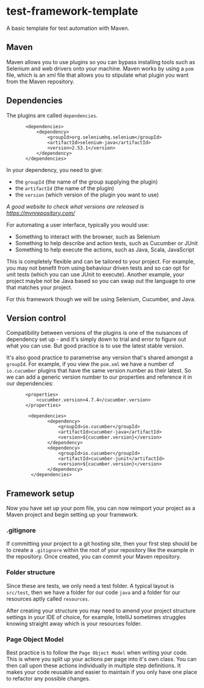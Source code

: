 # test-framework-template

A basic template for test automation with Maven.

## Maven

Maven allows you to use plugins so you can bypass installing tools such as Selenium and web drivers onto your machine. 
Maven works by using a `pom` file, which is an xml file that allows you to stipulate what plugin you want from the Maven
 repository.

## Dependencies
The plugins are called `dependencies`. 
 
 ```
        <dependencies>
            <dependency>
                <groupId>org.seleniumhq.selenium</groupId>
                <artifactId>selenium-java</artifactId>
                <version>2.53.1</version>
            </dependency>
        </dependencies>
  ```

In your dependency, you need to give:
* the `groupId` (the name of the group supplying the plugin)
* the `artifactId` (the name of the plugin)
* the `version` (which version of the plugin you want to use)

_A good website to check what versions are released is https://mvnrepository.com/_

For automating a user interface, typically you would use:
* Something to interact with the browser, such as Selenium
* Something to help describe and action tests, such as Cucumber or JUnit
* Something to help execute the actions, such as Java, Scala, JavaScript

This is completely flexible and can be tailored to your project. For example, you may not benefit from using 
behaviour driven tests and so can opt for unit tests (which you can use JUnit to execute). Another example, your project 
maybe not be Java based so you can swap out the language to one that matches your project. 

For this framework though we will be using Selenium, Cucumber, and Java.

## Version control

Compatibility between versions of the plugins is one of the nuisances of dependency set up - and it's simply down to
trial and error to figure out what you can use. But good practice is to use the latest stable version.

It's also good practice to parametrise any version that's shared amongst a `groupId`. For example, if you view the 
`pom.xml` we have a number of `io.cucumber` plugins that have the same version number as their latest. So we can add a 
generic version number to our properties and reference it in our dependencies:
```
       <properties>
           <cucumber.version>4.7.4</cucumber.version>
       </properties>
       
        <dependencies>
               <dependency>
                   <groupId>io.cucumber</groupId>
                   <artifactId>cucumber-java</artifactId>
                   <version>${cucumber.version}</version>
               </dependency>
               <dependency>
                   <groupId>io.cucumber</groupId>
                   <artifactId>cucumber-junit</artifactId>
                   <version>${cucumber.version}</version>
               </dependency>
         </dependencies>

```

## Framework setup
Now you have set up your pom file, you can now reimport your project as a Maven project and begin setting up your 
framework.

### .gitignore

If committing your project to a git hosting site, then your first step should be to create a `.gitignore` within the 
root of your repository like the example in the repository. Once created, you can commit your Maven repository. 

### Folder structure
Since these are tests, we only need a test folder. A typical layout is `src/test`, then we have a folder for our code 
`java` and a folder for our resources aptly called `resources`. 

After creating your structure you may need to amend your project structure settings in your IDE of choice, for example, 
IntelliJ sometimes struggles knowing straight away which is your resources folder.

### Page Object Model
Best practice is to follow the `Page Object Model` when writing your code. This is where you split up your actions per
page into it's own class. You can then call upon these actions individually in multiple step definitions. It makes your
code reusable and easier to maintain if you only have one place to refactor any possible changes. 
